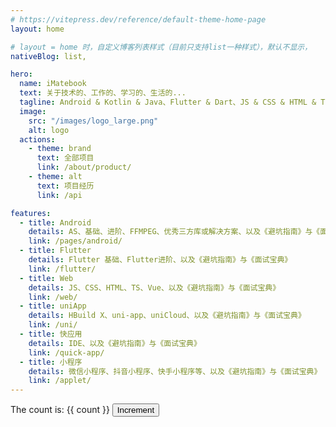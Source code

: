```yaml
---
# https://vitepress.dev/reference/default-theme-home-page
layout: home

# layout = home 时，自定义博客列表样式（目前只支持list一种样式），默认不显示，
nativeBlog: list,

hero:
  name: iMatebook
  text: 关于技术的、工作的、学习的、生活的...
  tagline: Android & Kotlin & Java、Flutter & Dart、JS & CSS & HTML & TS & Vue、以及 uniApp、快应用、微信 & 抖音 & 快手小程序...
  image:
    src: "/images/logo_large.png"
    alt: logo
  actions:
    - theme: brand
      text: 全部项目
      link: /about/product/
    - theme: alt
      text: 项目经历
      link: /api

features:
  - title: Android
    details: AS、基础、进阶、FFMPEG、优秀三方库或解决方案、以及《避坑指南》与《面试宝典》
    link: /pages/android/
  - title: Flutter
    details: Flutter 基础、Flutter进阶、以及《避坑指南》与《面试宝典》
    link: /flutter/
  - title: Web
    details: JS、CSS、HTML、TS、Vue、以及《避坑指南》与《面试宝典》
    link: /web/
  - title: uniApp
    details: HBuild X、uni-app、uniCloud、以及《避坑指南》与《面试宝典》
    link: /uni/
  - title: 快应用
    details: IDE、以及《避坑指南》与《面试宝典》
    link: /quick-app/
  - title: 小程序
    details: 微信小程序、抖音小程序、快手小程序等、以及《避坑指南》与《面试宝典》
    link: /applet/
---
```


<script setup>
import { ref } from 'vue'
const count = ref(0)
</script>

<div :class="$style.layout">
   The count is: {{ count }}
  <button :class="$style.button" @click="count++">Increment</button>
</div>

<style module>
.layout {
    margin:0 12vw;
    display: flex;
    flex-direction: column;
    justify-content: flex-start;
    align-items: flex-start;
}
.button {
  color: red;
  font-weight: bold;
}
</style>

